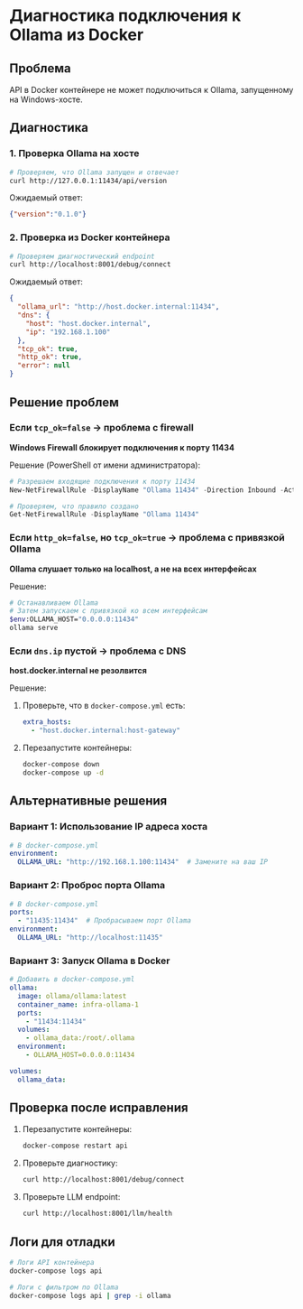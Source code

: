 # Диагностика подключения к Ollama из Docker

## Проблема
API в Docker контейнере не может подключиться к Ollama, запущенному на Windows-хосте.

## Диагностика

### 1. Проверка Ollama на хосте
```bash
# Проверяем, что Ollama запущен и отвечает
curl http://127.0.0.1:11434/api/version
```

Ожидаемый ответ:
```json
{"version":"0.1.0"}
```

### 2. Проверка из Docker контейнера
```bash
# Проверяем диагностический endpoint
curl http://localhost:8001/debug/connect
```

Ожидаемый ответ:
```json
{
  "ollama_url": "http://host.docker.internal:11434",
  "dns": {
    "host": "host.docker.internal",
    "ip": "192.168.1.100"
  },
  "tcp_ok": true,
  "http_ok": true,
  "error": null
}
```

## Решение проблем

### Если `tcp_ok=false` → проблема с firewall

**Windows Firewall блокирует подключения к порту 11434**

Решение (PowerShell от имени администратора):
```powershell
# Разрешаем входящие подключения к порту 11434
New-NetFirewallRule -DisplayName "Ollama 11434" -Direction Inbound -Action Allow -Protocol TCP -LocalPort 11434

# Проверяем, что правило создано
Get-NetFirewallRule -DisplayName "Ollama 11434"
```

### Если `http_ok=false`, но `tcp_ok=true` → проблема с привязкой Ollama

**Ollama слушает только на localhost, а не на всех интерфейсах**

Решение:
```bash
# Останавливаем Ollama
# Затем запускаем с привязкой ко всем интерфейсам
$env:OLLAMA_HOST="0.0.0.0:11434"
ollama serve
```

### Если `dns.ip` пустой → проблема с DNS

**host.docker.internal не резолвится**

Решение:
1. Проверьте, что в `docker-compose.yml` есть:
   ```yaml
   extra_hosts:
     - "host.docker.internal:host-gateway"
   ```

2. Перезапустите контейнеры:
   ```bash
   docker-compose down
   docker-compose up -d
   ```

## Альтернативные решения

### Вариант 1: Использование IP адреса хоста
```yaml
# В docker-compose.yml
environment:
  OLLAMA_URL: "http://192.168.1.100:11434"  # Замените на ваш IP
```

### Вариант 2: Проброс порта Ollama
```yaml
# В docker-compose.yml
ports:
  - "11435:11434"  # Пробрасываем порт Ollama
environment:
  OLLAMA_URL: "http://localhost:11435"
```

### Вариант 3: Запуск Ollama в Docker
```yaml
# Добавить в docker-compose.yml
ollama:
  image: ollama/ollama:latest
  container_name: infra-ollama-1
  ports:
    - "11434:11434"
  volumes:
    - ollama_data:/root/.ollama
  environment:
    - OLLAMA_HOST=0.0.0.0:11434

volumes:
  ollama_data:
```

## Проверка после исправления

1. Перезапустите контейнеры:
   ```bash
   docker-compose restart api
   ```

2. Проверьте диагностику:
   ```bash
   curl http://localhost:8001/debug/connect
   ```

3. Проверьте LLM endpoint:
   ```bash
   curl http://localhost:8001/llm/health
   ```

## Логи для отладки

```bash
# Логи API контейнера
docker-compose logs api

# Логи с фильтром по Ollama
docker-compose logs api | grep -i ollama
```
